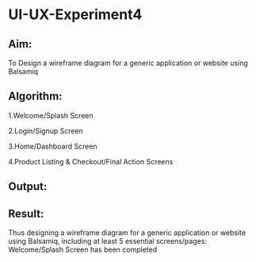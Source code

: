 # UI-UX-Experiment4

## Aim:
To Design a wireframe diagram for a generic application or website using Balsamiq

## Algorithm:
1.Welcome/Splash Screen

2.Login/Signup Screen 

3.Home/Dashboard Screen 

4.Product Listing & Checkout/Final Action Screens

## Output:

## Result:
Thus designing a wireframe diagram for a generic application or website using Balsamiq, including at least 5 essential screens/pages: Welcome/Splash Screen has been completed
